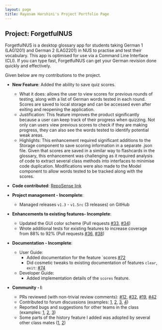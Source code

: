 ```yaml
---
layout: page
title: Rayasam Harshini's Project Portfolio Page
---
```

## Project: ForgetfulNUS

ForgetfulNUS is a desktop glossary app for students taking German 1 (LAG1201) and German 2 (LAG2201) in NUS to practise and test their vocabulary. 
This app is optimised for use via a Command Line Interface (CLI). If you can type fast, ForgetfulNUS can get your German revision done quickly and effectively.

Given below are my contributions to the project.

* **New Feature**: Added the ability to save quiz scores.
  * What it does: allows the user to view scores for previous rounds 
  of testing, along with a list of German words tested in each round. Scores are saved to local
  storage and can be accessed even after exiting and reopening the application.
  * Justification: This feature improves the product significantly because a user can keep
  track of their progress when quizzing. Not only can users view previous scores
  to check if they are making progress, they can also see the words tested to identify potential
  weak areas.
  * Highlights: This enhancement required significant additions to the Storage component to save scoring
   information in a separate .json file. Given that scores are saved in a similar way to flashcards in the glossary,
   this enhancement was challenging as it required analysis of code to extract several class methods into interfaces to minimise code duplication.
   Modifications were also made to the Model component to allow words tested to be tracked along with the scores.

* **Code contributed**: [RepoSense link](https://nus-cs2103-ay2021s1.github.io/tp-dashboard/#breakdown=true&search=rayasamhr&sort=groupTitle&sortWithin=title&since=2020-08-14&timeframe=commit&mergegroup=&groupSelect=groupByRepos&checkedFileTypes=docs~functional-code~test-code~other&tabOpen=true&tabType=authorship&zFR=false&tabAuthor=rayasamhr&tabRepo=AY2021S1-CS2103T-W16-2%2Ftp%5Bmaster%5D&authorshipIsMergeGroup=false&authorshipFileTypes=docs~functional-code~test-code~other)

* **Project management - Incomplete**:
  * Managed releases `v1.3` - `v1.5rc` (3 releases) on GitHub

* **Enhancements to existing features- Incomplete**:
  * Updated the GUI color scheme (Pull requests [\#33](), [\#34]())
  * Wrote additional tests for existing features to increase coverage from 88% to 92% (Pull requests [\#36](), [\#38]())

* **Documentation - Incomplete**:
  * User Guide:
    * Added documentation for the feature `scores [\#72]()
    * Did cosmetic tweaks to existing documentation of features `clear`, `exit`: [\#74]()
  * Developer Guide:
    * Added implementation details of the `scores` feature.

* **Community - I**:
  * PRs reviewed (with non-trivial review comments): [\#12](), [\#32](), [\#19](), [\#42]()
  * Contributed to forum discussions (examples: [1](), [2](), [3](), [4]())
  * Reported bugs and suggestions for other teams in the class (examples: [1](), [2](), [3]())
  * Some parts of the history feature I added was adopted by several other class mates ([1](), [2]())
